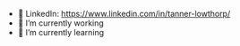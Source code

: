 - 🏢 LinkedIn: https://www.linkedin.com/in/tanner-lowthorp/
- 🔭 I’m currently working
- 🌱 I’m currently learning

